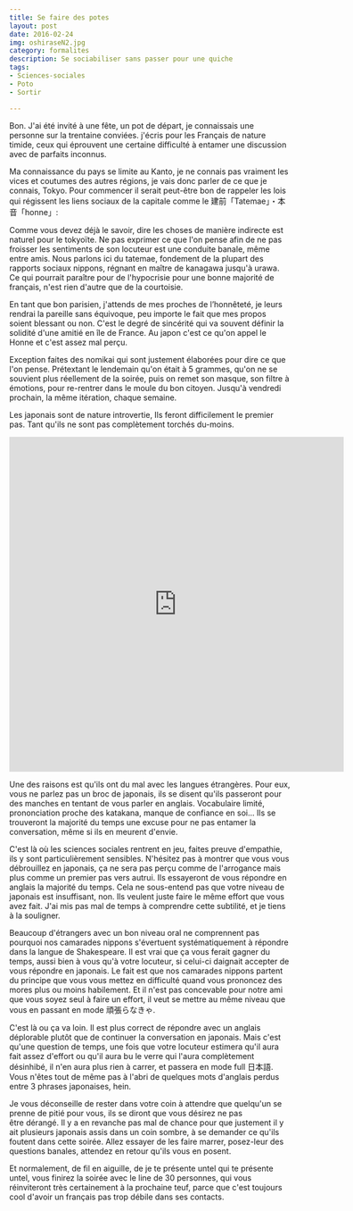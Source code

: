 ```yaml
---
title: Se faire des potes
layout: post
date: 2016-02-24
img: oshiraseN2.jpg
category: formalites
description: Se sociabiliser sans passer pour une quiche
tags:
- Sciences-sociales
- Poto
- Sortir

---
```

Bon. J'ai été invité à une fête, un pot de départ, je connaissais une personne sur la trentaine conviées. j'écris pour les Français de nature timide, ceux qui éprouvent une certaine difficulté à entamer une discussion avec de parfaits inconnus.  

<span>Ma connaissance du pays se limite au Kanto, je ne connais pas vraiment les vices et coutumes des autres régions, je vais donc parler de ce que je connais, Tokyo. </span><span>Pour commencer il serait peut-être bon de rappeler les lois qui régissent les liens sociaux de la capitale comme le 建前「Tatemae」・本音「honne<span>」:</span></span>  

<span>Comme vous devez déjà le savoir, dire les choses de manière indirecte est naturel pour le tokyoïte. Ne pas exprimer ce que l'on pense afin de ne pas froisser les sentiments de son locuteur est une conduite banale, même entre amis. Nous parlons ici du tatemae, fondement de la plupart des rapports sociaux nippons, régnant en maître de kanagawa jusqu'à urawa. Ce qui pourrait paraître pour de l'hypocrisie pour une bonne majorité de français, n'est rien d'autre que de la courtoisie.</span>  

<span>En tant que bon parisien, j'attends de mes proches de l’honnêteté, je leurs rendrai la pareille sans équivoque, peu importe le fait que mes propos soient blessant ou non. C'est le degré de sincérité qui va souvent définir la solidité d'une amitié en île de France. Au japon c'est ce qu'on appel le Honne et c'est assez mal perçu.</span>  

<span>Exception faites des nomikai qui sont justement élaborées pour dire ce que l'on pense. Prétextant le lendemain qu'on était à 5 grammes, qu'on ne se souvient plus réellement de la soirée, puis on remet son masque, son filtre à émotions, pour re-rentrer dans le moule du bon citoyen. Jusqu'à vendredi prochain, la même itération, chaque semaine.</span>  

Les japonais sont de nature introvertie, Ils feront difficilement le premier pas. Tant qu'ils ne sont pas complètement torchés du-moins.

<div style="text-align: center;">

<iframe src="https://vine.co/v/hw0OaMElUM6/embed/simple" width="600" height="600" frameborder="0"></iframe>

</div>

Une des raisons est qu'ils ont du mal avec les langues étrangères. Pour eux, vous ne parlez pas un broc de japonais, ils se disent qu'ils passeront pour des manches en tentant de vous parler en anglais. Vocabulaire limité, prononciation proche des katakana, manque de confiance en soi... Ils se trouveront la majorité du temps une excuse pour ne pas entamer la conversation, même si ils en meurent d'envie.  

C'est là où les sciences sociales rentrent en jeu, faites preuve d'empathie, ils y sont particulièrement sensibles. N'hésitez pas à montrer que vous vous débrouillez en japonais, ça ne sera pas perçu comme de l'arrogance mais plus comme un premier pas vers autrui. Ils essayeront de vous répondre en anglais la majorité du temps. Cela ne sous-entend pas que votre niveau de japonais est insuffisant, non. Ils veulent juste faire le même effort que vous avez fait. J'ai mis pas mal de temps à comprendre cette subtilité, et je tiens à la souligner.  

Beaucoup d'étrangers avec un bon niveau oral ne comprennent pas pourquoi nos camarades nippons s'évertuent systématiquement à répondre dans la langue de Shakespeare. Il est vrai que ça vous ferait gagner du temps, aussi bien à vous qu'à votre locuteur, si celui-ci daignait accepter de vous répondre en japonais. Le fait est que nos camarades nippons partent du principe que vous vous mettez en difficulté quand vous prononcez des mores plus ou moins habilement. Et il n'est pas concevable pour notre ami que vous soyez seul à faire un effort, il veut se mettre au même niveau que vous en passant en mode 頑張らなきゃ.  

C'est là ou ça va loin. Il est plus correct de répondre avec un anglais déplorable plutôt que de continuer la conversation en japonais. Mais c'est qu'une question de temps, une fois que votre locuteur estimera qu'il aura fait assez d'effort ou qu'il aura bu le verre qui l'aura complètement désinhibé, il n'en aura plus rien à carrer, et passera en mode full 日本語. Vous n'êtes tout de même pas à l'abri de quelques mots d'anglais perdus entre 3 phrases japonaises, hein.  

Je vous déconseille de rester dans votre coin à attendre que quelqu'un se prenne de pitié pour vous, ils se diront que vous désirez ne pas être dérangé. Il y a en revanche pas mal de chance pour que justement il y ait plusieurs japonais assis dans un coin sombre, à se demander ce qu'ils foutent dans cette soirée. Allez essayer de les faire marrer, posez-leur des questions banales, attendez en retour qu'ils vous en posent.  

Et normalement, de fil en aiguille, de je te présente untel qui te présente untel, vous finirez la soirée avec le line de 30 personnes, qui vous réinviteront très certainement à la prochaine teuf, parce que c'est toujours cool d'avoir un français pas trop débile dans ses contacts.